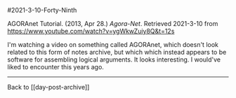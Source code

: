 #2021-3-10-Forty-Ninth

AGORAnet Tutorial.  (2013, Apr 28.)  *Agora-Net*.  Retrieved 2021-3-10 from https://www.youtube.com/watch?v=ygWkwZuiy8Q&t=12s

I'm watching a video on something called AGORAnet, which doesn't look related to this form of notes archive, but which which instead appears to be software for assembling logical arguments.  It looks interesting.  I would've liked to encounter this years ago.

---
Back to [[day-post-archive]]